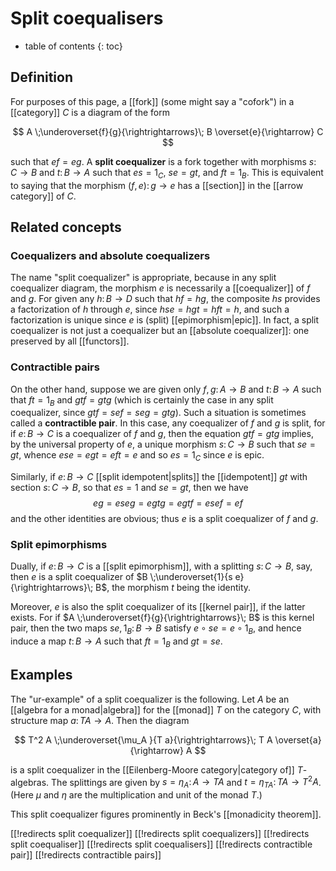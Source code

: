 # Split coequalisers
* table of contents
{: toc}

## Definition

For purposes of this page, a [[fork]] (some might say a "cofork") in a [[category]] $C$ is a diagram of the form

$$ A \;\underoverset{f}{g}{\rightrightarrows}\; B \overset{e}{\rightarrow} C $$

such that $e f = e g$.  A **split coequalizer** is a fork together with morphisms $s\colon C\to B$ and $t\colon B\to A$ such that $e s = 1_C$, $s e = g t$, and $f t = 1_B$.  This is equivalent to saying that the morphism $(f,e)\colon g \to e$ has a [[section]] in the [[arrow category]] of $C$.

## Related concepts

### Coequalizers and absolute coequalizers

The name "split coequalizer" is appropriate, because in any split coequalizer diagram, the morphism $e$ is necessarily a [[coequalizer]] of $f$ and $g$.  For given any $h\colon B\to D$ such that $h f = h g$, the composite $h s$ provides a factorization of $h$ through $e$, since $h s e = h g t = h f t = h$, and such a factorization is unique since $e$ is (split) [[epimorphism|epic]].  In fact, a split coequalizer is not just a coequalizer but an [[absolute coequalizer]]: one preserved by all [[functors]].

### Contractible pairs

On the other hand, suppose we are given only $f,g\colon A\to B$ and $t\colon B\to A$ such that $f t = 1_B$ and $g t f = g t g$ (which is certainly the case in any split coequalizer, since $g t f = s e f = s e g = g t g$).  Such a situation is sometimes called a **contractible pair**.  In this case, any coequalizer of $f$ and $g$ is split, for if $e\colon B\to C$ is a coequalizer of $f$ and $g$, then the equation $g t f = g t g$ implies, by the universal property of $e$, a unique morphism $s\colon C\to B$ such that $s e = g t$, whence $e s e = e g t = e f t = e$ and so $e s = 1_C$ since $e$ is epic.

Similarly, if $e\colon B\to C$ [[split idempotent|splits]] the [[idempotent]] $g t$ with section $s\colon C\to B$, so that $e s = 1$ and $s e = g t$, then we have
$$ e g = e s e g = e g t g = e g t f = e s e f = e f $$
and the other identities are obvious; thus $e$ is a split coequalizer of $f$ and $g$.

### Split epimorphisms

Dually, if $e\colon B\to C$ is a [[split epimorphism]], with a splitting $s\colon C\to B$, say, then $e$ is a split coequalizer of $B \;\underoverset{1}{s e}{\rightrightarrows}\; B$, the morphism $t$ being the identity.

Moreover, $e$ is also the split coequalizer of its [[kernel pair]], if the latter exists.  For if $A \;\underoverset{f}{g}{\rightrightarrows}\; B$ is this kernel pair, then the two maps $s e, 1_B \colon B\to B$ satisfy $e \circ s e = e \circ 1_B$, and hence induce a map $t\colon B\to A$ such that $f t = 1_B$ and $g t = s e$.


## Examples

The "ur-example" of a split coequalizer is the following.  Let $A$ be an [[algebra for a monad|algebra]] for the [[monad]] $T$ on the category $C$, with structure map $a\colon T A \to A$.  Then the diagram

$$ T^2 A \;\underoverset{\mu_A }{T a}{\rightrightarrows}\; T A \overset{a}{\rightarrow} A $$

is a split coequalizer in the [[Eilenberg-Moore category|category of]] $T$-algebras.  The splittings are given by $s = \eta_A \colon A \to T A$ and $t = \eta_{T A} \colon T A \to T^2 A$.  (Here $\mu$ and $\eta$ are the multiplication and unit of the monad $T$.)

This split coequalizer figures prominently in Beck's [[monadicity theorem]].


[[!redirects split coequalizer]]
[[!redirects split coequalizers]]
[[!redirects split coequaliser]]
[[!redirects split coequalisers]]
[[!redirects contractible pair]]
[[!redirects contractible pairs]]
